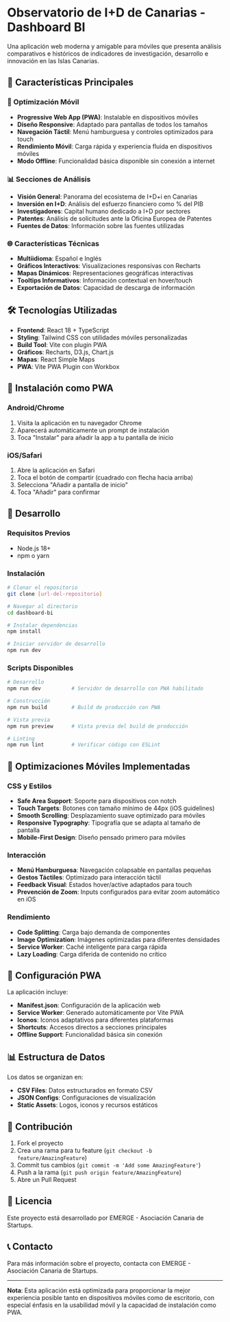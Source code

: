 # Observatorio de I+D de Canarias - Dashboard BI

Una aplicación web moderna y amigable para móviles que presenta análisis comparativos e históricos de indicadores de investigación, desarrollo e innovación en las Islas Canarias.

## 🚀 Características Principales

### 📱 Optimización Móvil
- **Progressive Web App (PWA)**: Instalable en dispositivos móviles
- **Diseño Responsive**: Adaptado para pantallas de todos los tamaños
- **Navegación Táctil**: Menú hamburguesa y controles optimizados para touch
- **Rendimiento Móvil**: Carga rápida y experiencia fluida en dispositivos móviles
- **Modo Offline**: Funcionalidad básica disponible sin conexión a internet

### 📊 Secciones de Análisis
- **Visión General**: Panorama del ecosistema de I+D+i en Canarias
- **Inversión en I+D**: Análisis del esfuerzo financiero como % del PIB
- **Investigadores**: Capital humano dedicado a I+D por sectores
- **Patentes**: Análisis de solicitudes ante la Oficina Europea de Patentes
- **Fuentes de Datos**: Información sobre las fuentes utilizadas

### 🌐 Características Técnicas
- **Multiidioma**: Español e Inglés
- **Gráficos Interactivos**: Visualizaciones responsivas con Recharts
- **Mapas Dinámicos**: Representaciones geográficas interactivas
- **Tooltips Informativos**: Información contextual en hover/touch
- **Exportación de Datos**: Capacidad de descarga de información

## 🛠️ Tecnologías Utilizadas

- **Frontend**: React 18 + TypeScript
- **Styling**: Tailwind CSS con utilidades móviles personalizadas
- **Build Tool**: Vite con plugin PWA
- **Gráficos**: Recharts, D3.js, Chart.js
- **Mapas**: React Simple Maps
- **PWA**: Vite PWA Plugin con Workbox

## 📱 Instalación como PWA

### Android/Chrome
1. Visita la aplicación en tu navegador Chrome
2. Aparecerá automáticamente un prompt de instalación
3. Toca "Instalar" para añadir la app a tu pantalla de inicio

### iOS/Safari
1. Abre la aplicación en Safari
2. Toca el botón de compartir (cuadrado con flecha hacia arriba)
3. Selecciona "Añadir a pantalla de inicio"
4. Toca "Añadir" para confirmar

## 🚀 Desarrollo

### Requisitos Previos
- Node.js 18+ 
- npm o yarn

### Instalación
```bash
# Clonar el repositorio
git clone [url-del-repositorio]

# Navegar al directorio
cd dashboard-bi

# Instalar dependencias
npm install

# Iniciar servidor de desarrollo
npm run dev
```

### Scripts Disponibles
```bash
# Desarrollo
npm run dev          # Servidor de desarrollo con PWA habilitado

# Construcción
npm run build        # Build de producción con PWA

# Vista previa
npm run preview      # Vista previa del build de producción

# Linting
npm run lint         # Verificar código con ESLint
```

## 📱 Optimizaciones Móviles Implementadas

### CSS y Estilos
- **Safe Area Support**: Soporte para dispositivos con notch
- **Touch Targets**: Botones con tamaño mínimo de 44px (iOS guidelines)
- **Smooth Scrolling**: Desplazamiento suave optimizado para móviles
- **Responsive Typography**: Tipografía que se adapta al tamaño de pantalla
- **Mobile-First Design**: Diseño pensado primero para móviles

### Interacción
- **Menú Hamburguesa**: Navegación colapsable en pantallas pequeñas
- **Gestos Táctiles**: Optimizado para interacción táctil
- **Feedback Visual**: Estados hover/active adaptados para touch
- **Prevención de Zoom**: Inputs configurados para evitar zoom automático en iOS

### Rendimiento
- **Code Splitting**: Carga bajo demanda de componentes
- **Image Optimization**: Imágenes optimizadas para diferentes densidades
- **Service Worker**: Caché inteligente para carga rápida
- **Lazy Loading**: Carga diferida de contenido no crítico

## 🔧 Configuración PWA

La aplicación incluye:
- **Manifest.json**: Configuración de la aplicación web
- **Service Worker**: Generado automáticamente por Vite PWA
- **Iconos**: Iconos adaptativos para diferentes plataformas
- **Shortcuts**: Accesos directos a secciones principales
- **Offline Support**: Funcionalidad básica sin conexión

## 📊 Estructura de Datos

Los datos se organizan en:
- **CSV Files**: Datos estructurados en formato CSV
- **JSON Configs**: Configuraciones de visualización
- **Static Assets**: Logos, iconos y recursos estáticos

## 🤝 Contribución

1. Fork el proyecto
2. Crea una rama para tu feature (`git checkout -b feature/AmazingFeature`)
3. Commit tus cambios (`git commit -m 'Add some AmazingFeature'`)
4. Push a la rama (`git push origin feature/AmazingFeature`)
5. Abre un Pull Request

## 📄 Licencia

Este proyecto está desarrollado por EMERGE - Asociación Canaria de Startups.

## 📞 Contacto

Para más información sobre el proyecto, contacta con EMERGE - Asociación Canaria de Startups.

---

**Nota**: Esta aplicación está optimizada para proporcionar la mejor experiencia posible tanto en dispositivos móviles como de escritorio, con especial énfasis en la usabilidad móvil y la capacidad de instalación como PWA.
